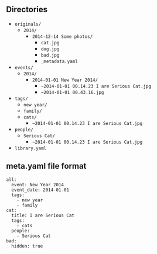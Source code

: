 ## Directories

* `originals/`
  - `2014/`
    + `2014-12-14 Some photos/`
      * `cat.jpg`
      * `dog.jpg`
      * `bad.jpg`
      * `_metadata.yaml`
* `events/`
  - `2014/`
    + `2014-01-01 New Year 2014/`
      * `~2014-01-01 00.14.23 I are Serious Cat.jpg`
      * `~2014-01-01 00.43.16.jpg`
* `tags/`
  - `new year/`
  - `family/`
  - `cats/`
    + `~2014-01-01 00.14.23 I are Serious Cat.jpg`
* `people/`
  - `Serious Cat/`
    + `~2014-01-01 00.14.23 I are Serious Cat.jpg`
* `library.yaml`


## meta.yaml file format

    all:
      event: New Year 2014
      event_date: 2014-01-01
      tags:
        - new year
        - family
    cat:
      title: I are Serious Cat
      tags:
        - cats
      people:
        - Serious Cat
    bad:
      hidden: true
